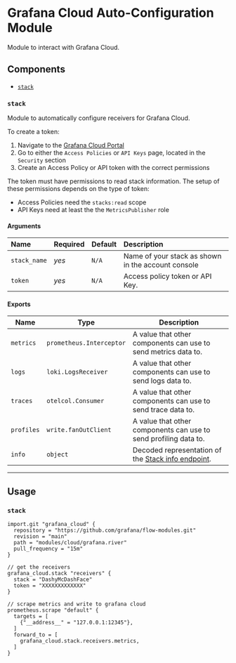 # Grafana Cloud Auto-Configuration Module

Module to interact with Grafana Cloud.

## Components

-   [`stack`](#stack)

### `stack`

Module to automatically configure receivers for Grafana Cloud.

To create a token:

1.  Navigate to the [Grafana Cloud Portal](https://grafana.com/profile/org)
2.  Go to either the `Access Policies` or `API Keys` page, located in the `Security` section
3.  Create an Access Policy or API token with the correct permissions

The token must have permissions to read stack information. The setup of these permissions depends on the type of token:

-   Access Policies need the `stacks:read` scope
-   API Keys need at least the the `MetricsPublisher` role

#### Arguments

| Name         | Required | Default | Description                                        |
| :----------- | :------- | :------ | :------------------------------------------------- |
| `stack_name` | _yes_    | `N/A`   | Name of your stack as shown in the account console |
| `token`      | _yes_    | `N/A`   | Access policy token or API Key.                    |

#### Exports

| Name       | Type                     | Description                                                                                                                  |
| ---------- | ------------------------ | ---------------------------------------------------------------------------------------------------------------------------- |
| `metrics`  | `prometheus.Interceptor` | A value that other components can use to send metrics data to.                                                               |
| `logs`     | `loki.LogsReceiver`      | A value that other components can use to send logs data to.                                                                  |
| `traces`   | `otelcol.Consumer`       | A value that other components can use to send trace data to.                                                                 |
| `profiles` | `write.fanOutClient`     | A value that other components can use to send profiling data to.                                                             |
| `info`     | `object`                 | Decoded representation of the [Stack info endpoint](https://grafana.com/docs/grafana-cloud/api-reference/cloud-api/#stacks). |

---

## Usage

### `stack`

```river
import.git "grafana_cloud" {
  repository = "https://github.com/grafana/flow-modules.git"
  revision = "main"
  path = "modules/cloud/grafana.river"
  pull_frequency = "15m"
}

// get the receivers
grafana_cloud.stack "receivers" {
  stack = "DashyMcDashFace"
  token = "XXXXXXXXXXXXX"
}

// scrape metrics and write to grafana cloud
prometheus.scrape "default" {
  targets = [
    {"__address__" = "127.0.0.1:12345"},
  ]
  forward_to = [
    grafana_cloud.stack.receivers.metrics,
  ]
}
```
